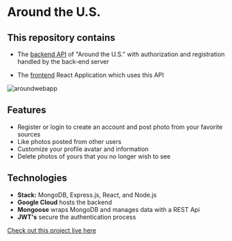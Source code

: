 # Around the U.S.

## This repository contains

- The [backend API](https://github.com/nitzanye/react-around-api-full/tree/main/backend) of "Around the U.S." with authorization and registration handled by the back-end server

- The [frontend](https://github.com/nitzanye/react-around-api-full/tree/main/frontend) React Application which uses this API

![aroundwebapp](https://user-images.githubusercontent.com/93406243/187096884-5fb92934-537f-4a51-a71f-a3f19f485e97.gif)

## Features 

- Register or login to create an account and post photo from your favorite sources
- Like photos posted from other users
- Customize your profile avatar and information
- Delete photos of yours that you no longer wish to see

## Technologies

- **Stack:** MongoDB, Express.js, React, and Node.js
- **Google Cloud** hosts the backend
- **Mongoose** wraps MongoDB and manages data with a REST Api
- **JWT's** secure the authentication process

[Check out this project live here](https://www.around-nitzan.students.nomoredomainssbs.ru/)
